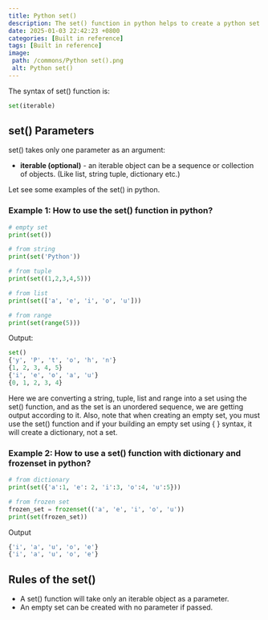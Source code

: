 ```yaml
---
title: Python set()
description: The set() function in python helps to create a python set object.
date: 2025-01-03 22:42:23 +0800
categories: [Built in reference]
tags: [Built in reference]
image:
 path: /commons/Python set().png
 alt: Python set()
---
```


The syntax of set() function is:

```python
set(iterable)

```

## set() Parameters

set() takes only one parameter as an argument:

* **iterable (optional)** \- an iterable object can be a sequence or collection of objects. (Like list, string tuple, dictionary etc.)

Let see some examples of the set() in python.

### Example 1:  How to use the set() function in python?

```python
# empty set
print(set())

# from string
print(set('Python'))

# from tuple
print(set((1,2,3,4,5)))

# from list
print(set(['a', 'e', 'i', 'o', 'u']))

# from range
print(set(range(5)))

```

Output:

```python
set()
{'y', 'P', 't', 'o', 'h', 'n'}
{1, 2, 3, 4, 5}
{'i', 'e', 'o', 'a', 'u'}
{0, 1, 2, 3, 4}

```

Here we are converting a string, tuple, list and range into a set using the set() function, and as the set is an unordered sequence, we are getting output according to it. Also, note that when creating an empty set, you must use the set() function and if your building an empty set using { } syntax, it will create a dictionary, not a set.

### Example 2: How to use a set() function with dictionary and frozenset in python?

```python
# from dictionary
print(set({'a':1, 'e': 2, 'i':3, 'o':4, 'u':5}))

# from frozen set
frozen_set = frozenset(('a', 'e', 'i', 'o', 'u'))
print(set(frozen_set))

```

Output

```python
{'i', 'a', 'u', 'o', 'e'}
{'i', 'a', 'u', 'o', 'e'}

```

## Rules of the set()

* A set() function will take only an iterable object as a parameter.  
* An empty set can be created with no parameter if passed.
